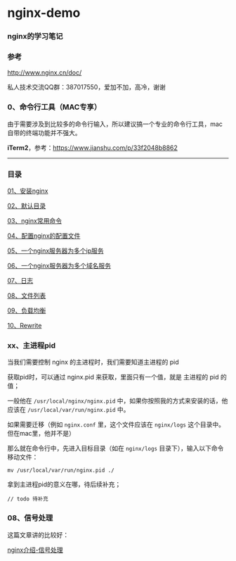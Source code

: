 # nginx-demo 

### nginx的学习笔记

### 参考

http://www.nginx.cn/doc/

私人技术交流QQ群：387017550，爱加不加，高冷，谢谢

### 0、命令行工具（MAC专享）

由于需要涉及到比较多的命令行输入，所以建议搞一个专业的命令行工具，mac自带的终端功能并不强大。

<b>iTerm2</b>，参考：https://www.jianshu.com/p/33f2048b8862

---

### 目录

<a href='https://github.com/qq20004604/nginx-demo/blob/master/01、安装nginx.md'>01、安装nginx</a>

<a href='https://github.com/qq20004604/nginx-demo/blob/master/02、默认目录.md'>02、默认目录</a>

<a href='https://github.com/qq20004604/nginx-demo/blob/master/03、nginx常用命令.md'>03、nginx常用命令</a>

<a href='https://github.com/qq20004604/nginx-demo/blob/master/04、配置nginx的配置文件.md'>04、配置nginx的配置文件</a>

<a href='https://github.com/qq20004604/nginx-demo/blob/master/05、一个nginx服务器为多个ip服务.md'>05、一个nginx服务器为多个ip服务</a>

<a href='https://github.com/qq20004604/nginx-demo/blob/master/06、一个nginx服务器为多个域名服务.md'>06、一个nginx服务器为多个域名服务</a>

<a href='https://github.com/qq20004604/nginx-demo/blob/master/07、日志.md'>07、日志</a>

<a href='https://github.com/qq20004604/nginx-demo/blob/master/08、文件列表.md'>08、文件列表</a>
 
<a href='https://github.com/qq20004604/nginx-demo/blob/master/09、负载均衡.md'>09、负载均衡</a>
 
<a href='https://github.com/qq20004604/nginx-demo/blob/master/10、Rewrite.md'>10、Rewrite</a>
 

### xx、主进程pid

当我们需要控制 nginx 的主进程时，我们需要知道主进程的 pid

获取pid时，可以通过 nginx.pid 来获取，里面只有一个值，就是 主进程的 pid 的值；

一般他在 ``/usr/local/nginx/nginx.pid`` 中，如果你按照我的方式来安装的话，他应该在 ``/usr/local/var/run/nginx.pid`` 中。

如果需要迁移（例如 ``nginx.conf`` 里，这个文件应该在 ``nginx/logs`` 这个目录中。但在mac里，他并不是）

那么就在命令行中，先进入目标目录（如在 ``nginx/logs`` 目录下），输入以下命令移动文件：

```$xslt
mv /usr/local/var/run/nginx.pid ./
```

拿到主进程pid的意义在哪，待后续补充；

```
// todo 待补充
```

### 08、信号处理

这篇文章讲的比较好：

<a href="https://blog.csdn.net/zwan0518/article/details/49851273">nginx介绍-信号处理</a>

